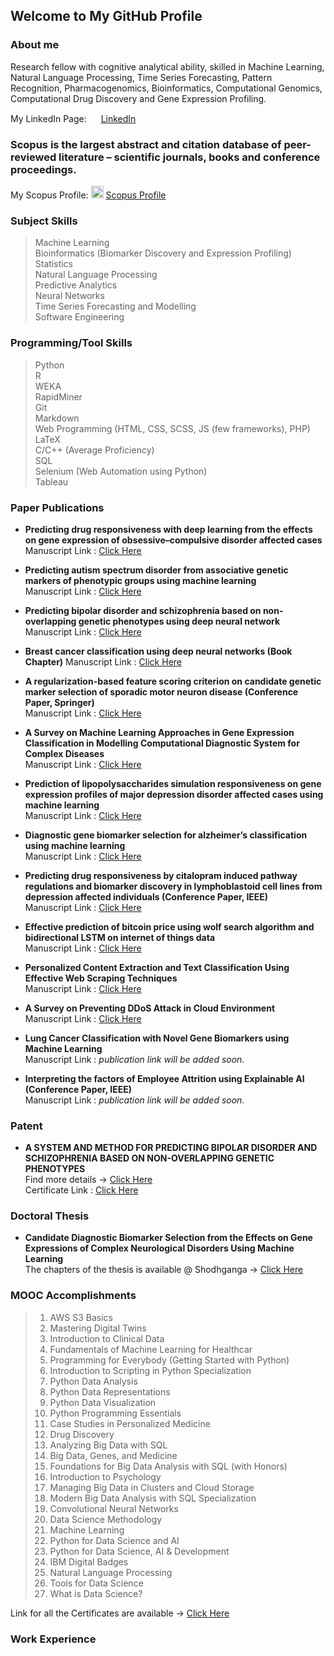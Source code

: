 ## Welcome to My GitHub Profile

### About me

Research fellow with cognitive analytical ability, skilled in Machine Learning, Natural Language Processing, Time Series Forecasting, Pattern Recognition, Pharmacogenomics, Bioinformatics, Computational Genomics, Computational Drug Discovery and Gene Expression Profiling.  

My LinkedIn Page: <img src="https://cdn-icons-png.flaticon.com/512/174/174857.png" width="15" height="15" /> [LinkedIn](https://www.linkedin.com/in/karthik-sekaran-5b82aa106/)  

### Scopus is the largest abstract and citation database of peer-reviewed literature – scientific journals, books and conference proceedings.

My Scopus Profile: <img src="https://d33v4339jhl8k0.cloudfront.net/docs/assets/5673e406c6979143615582d5/images/56e7d19390336026d87181c6/file-iOvnUfCXWD.png" width="20" height="20" /> [Scopus Profile](https://www.scopus.com/authid/detail.uri?authorId=57208071216)

### Subject Skills

> Machine Learning  
> Bioinformatics (Biomarker Discovery and Expression Profiling)  
> Statistics  
> Natural Language Processing  
> Predictive Analytics  
> Neural Networks  
> Time Series Forecasting and Modelling  
> Software Engineering

### Programming/Tool Skills

> Python  
> R  
> WEKA  
> RapidMiner  
> Git  
> Markdown  
> Web Programming (HTML, CSS, SCSS, JS (few frameworks), PHP)  
> LaTeX  
> C/C++ (Average Proficiency)  
> SQL  
> Selenium (Web Automation using Python)  
> Tableau  

### Paper Publications

* **Predicting drug responsiveness with deep learning from the effects on gene expression of obsessive–compulsive disorder affected cases**  
Manuscript Link : [Click Here](https://www.sciencedirect.com/science/article/abs/pii/S014036641931552X)  

* **Predicting autism spectrum disorder from associative genetic markers of phenotypic groups using machine learning**  
Manuscript Link : [Click Here](https://link.springer.com/article/10.1007/s12652-020-02155-z)  

* **Predicting bipolar disorder and schizophrenia based on non-overlapping genetic phenotypes using deep neural network** 
Manuscript Link : [Click Here](https://link.springer.com/article/10.1007/s12065-019-00346-y)  

* **Breast cancer classification using deep neural networks (Book Chapter)**
Manuscript Link : [Click Here](https://link.springer.com/chapter/10.1007/978-981-10-6680-1_12)  

* **A regularization-based feature scoring criterion on candidate genetic marker selection of sporadic motor neuron disease (Conference Paper, Springer)**  
Manuscript Link : [Click Here](https://link.springer.com/chapter/10.1007/978-981-15-5679-1_30)  

* **A Survey on Machine Learning Approaches in Gene Expression Classification in Modelling Computational Diagnostic System for Complex Diseases**  
Manuscript Link : [Click Here](https://www.researchgate.net/profile/Karthik-Sekaran/publication/331638460_A_survey_on_machine_learning_approaches_in_gene_expression_classification_in_modelling_computational_diagnostic_system_for_complex_diseases/links/5cb212b2299bf1209764015e/A-survey-on-machine-learning-approaches-in-gene-expression-classification-in-modelling-computational-diagnostic-system-for-complex-diseases.pdf)  

* **Prediction of lipopolysaccharides simulation responsiveness on gene expression profiles of major depression disorder affected cases using machine learning**  
Manuscript Link : [Click Here](https://www.researchgate.net/profile/Karthik-Sekaran/publication/359208825_Prediction_Of_Lipopolysaccharides_Simulation_Responsiveness_On_Gene_Expression_Profiles_Of_Major_Depression_Disorder_Affected_Cases_Using_Machine_Learning/links/622ed57e97401151d218754c/Prediction-Of-Lipopolysaccharides-Simulation-Responsiveness-On-Gene-Expression-Profiles-Of-Major-Depression-Disorder-Affected-Cases-Using-Machine-Learning.pdf)  

* **Diagnostic gene biomarker selection for alzheimer’s classification using machine learning**  
Manuscript Link : [Click Here](https://www.ijitee.org/wp-content/uploads/papers/v8i12/L33721081219.pdf)  

* **Predicting drug responsiveness by citalopram induced pathway regulations and biomarker discovery in lymphoblastoid cell lines from depression affected individuals (Conference Paper, IEEE)**  
Manuscript Link : [Click Here](https://ieeexplore.ieee.org/abstract/document/9682274/)  

* **Effective prediction of bitcoin price using wolf search algorithm and bidirectional LSTM on internet of things data**  
Manuscript Link : [Click Here](https://www.inderscienceonline.com/doi/abs/10.1504/IJSSE.2021.121473)  

* **Personalized Content Extraction and Text Classification Using Effective Web Scraping Techniques**  
Manuscript Link : [Click Here](https://www.igi-global.com/article/personalized-content-extraction-and-text-classification-using-effective-web-scraping-techniques/240663)  

* **A Survey on Preventing DDoS Attack in Cloud Environment**  
Manuscript Link : [Click Here](https://www.researchgate.net/publication/332401982_A_SURVEY_ON_PREVENTING_DDOS_ATTACK_IN_CLOUD_ENVIRONMENT)  

* **Lung Cancer Classification with Novel Gene Biomarkers using Machine Learning**  
Manuscript Link :  *publication link will be added soon.*  

* **Interpreting the factors of Employee Attrition using Explainable AI (Conference Paper, IEEE)**  
Manuscript Link :  *publication link will be added soon.*

### Patent

* **A SYSTEM AND METHOD FOR PREDICTING BIPOLAR DISORDER AND SCHIZOPHRENIA BASED ON NON-OVERLAPPING GENETIC PHENOTYPES**  
Find more details -> [Click Here](http://pericles.ipaustralia.gov.au/ols/auspat/applicationDetails.do)  
Certificate Link : [Click Here](https://drive.google.com/file/d/1zTI77mV6BhjhcPmqidgX4bBLDhUBAcmx/view?usp=sharing)

### Doctoral Thesis

* **Candidate Diagnostic Biomarker Selection from the Effects on Gene Expressions of Complex Neurological Disorders Using Machine Learning**  
The chapters of the thesis is available @ Shodhganga -> [Click Here](https://shodhganga.inflibnet.ac.in/handle/10603/352153)




### MOOC Accomplishments


>1. AWS S3 Basics
>2. Mastering Digital Twins
>3. Introduction to Clinical Data
>4. Fundamentals of Machine Learning for Healthcar
>5. Programming for Everybody (Getting Started with Python)
>6. Introduction to Scripting in Python Specialization
>7. Python Data Analysis
>8. Python Data Representations
>9. Python Data Visualization
>10. Python Programming Essentials
>11. Case Studies in Personalized Medicine
>12. Drug Discovery
>13. Analyzing Big Data with SQL
>14. Big Data, Genes, and Medicine
>15. Foundations for Big Data Analysis with SQL (with Honors)
>16. Introduction to Psychology
>17. Managing Big Data in Clusters and Cloud Storage
>18. Modern Big Data Analysis with SQL Specialization
>19. Convolutional Neural Networks
>20. Data Science Methodology
>21. Machine Learning
>22. Python for Data Science and AI
>23. Python for Data Science, AI & Development
>24. IBM Digital Badges
>25. Natural Language Processing
>26. Tools for Data Science
>27. What is Data Science?  

Link for all the Certificates are available -> [Click Here](https://www.linkedin.com/in/karthik-sekaran-5b82aa106/details/certifications/)  

### Work Experience


